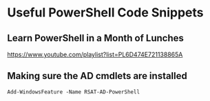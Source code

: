 # Useful PowerShell Code Snippets  
  
## Learn PowerShell in a Month of Lunches  
https://www.youtube.com/playlist?list=PL6D474E721138865A  
  
## Making sure the AD cmdlets are installed  
`Add-WindowsFeature -Name RSAT-AD-PowerShell`  
  
## 
